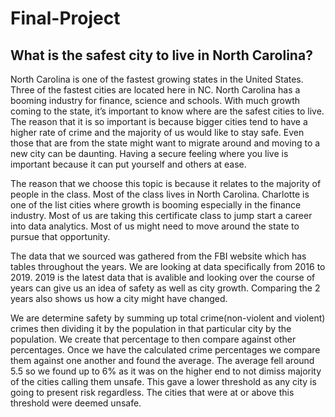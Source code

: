 # Final-Project
## **What is the safest city to live in North Carolina?**
North Carolina is one of the fastest growing states in the United States. Three of the fastest cities are located here in NC. North Carolina has a booming industry for finance, science and schools. With much growth coming to the state, it’s important to know where are the safest cities to live. The reason that it is so important is because bigger cities tend to have a higher rate of crime and the majority of us would like to stay safe. Even those that are from the state might want to migrate around and moving to a new city can be daunting. Having a secure feeling where you live is important because it can put yourself and others at ease.

The reason that we choose this topic is because it relates to the majority of people in the class. Most of the class lives in North Carolina. Charlotte is one of the list cities where growth is booming especially in the finance industry. Most of us are taking this certificate class to jump start a career into data analytics. Most of us might need to move around the state to pursue that opportunity.
 
The data that we sourced was gathered from the FBI website which has tables throughout the years. We are looking at data specifically from 2016 to 2019. 2019 is the latest data that is avalible and looking over the course of years can give us an idea of safety as well as city growth. Comparing the 2 years also shows us how a city might have changed.

We are determine safety by summing up total crime(non-violent and violent) crimes then dividing it by the population in that particular city by the population. We create that percentage to then compare against other percentages. Once we have the calculated crime percentages we compare them against one another and found the average. The average fell around 5.5 so we found up to 6% as it was on the higher end to not dimiss majority of the cities calling them unsafe. This gave a lower threshold as any city is going to present risk regardless. The cities that were at or above this threshold were deemed unsafe.
